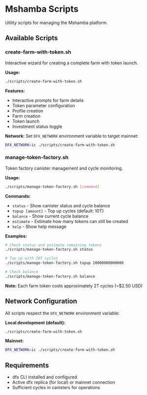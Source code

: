 # Mshamba Scripts

Utility scripts for managing the Mshamba platform.

## Available Scripts

### create-farm-with-token.sh

Interactive wizard for creating a complete farm with token launch.

**Usage:**
```bash
./scripts/create-farm-with-token.sh
```

**Features:**
- Interactive prompts for farm details
- Token parameter configuration
- Profile creation
- Farm creation
- Token launch
- Investment status toggle

**Network:**
Set `DFX_NETWORK` environment variable to target mainnet:
```bash
DFX_NETWORK=ic ./scripts/create-farm-with-token.sh
```

### manage-token-factory.sh

Token factory canister management and cycle monitoring.

**Usage:**
```bash
./scripts/manage-token-factory.sh [command]
```

**Commands:**
- `status` - Show canister status and cycle balance
- `topup [amount]` - Top up cycles (default: 10T)
- `balance` - Show current cycle balance
- `estimate` - Estimate how many tokens can still be created
- `help` - Show help message

**Examples:**
```bash
# Check status and estimate remaining tokens
./scripts/manage-token-factory.sh status

# Top up with 20T cycles
./scripts/manage-token-factory.sh topup 20000000000000

# Check balance
./scripts/manage-token-factory.sh balance
```

**Note:** Each farm token costs approximately 2T cycles (~$2.50 USD)

## Network Configuration

All scripts respect the `DFX_NETWORK` environment variable:

**Local development (default):**
```bash
./scripts/create-farm-with-token.sh
```

**Mainnet:**
```bash
DFX_NETWORK=ic ./scripts/create-farm-with-token.sh
```

## Requirements

- dfx CLI installed and configured
- Active dfx replica (for local) or mainnet connection
- Sufficient cycles in canisters for operations
